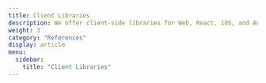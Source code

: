 ```yaml
---
title: Client Libraries
description: We offer client-side libraries for Web, React, iOS, and Android.
weight: 3
category: "References"
display: article
menu:
  sidebar:
    title: "Client Libraries"
---
```


